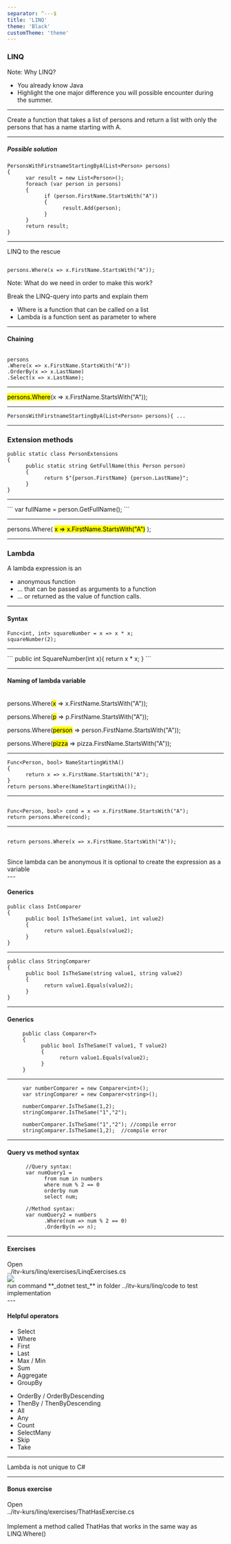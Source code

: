 ```yaml
---
separator: ^---$
title: 'LINQ'
theme: 'Black'
customTheme: 'theme'
---
```


### LINQ

Note:
Why LINQ?

- You already know Java
- Highlight the one major difference you will possible encounter during the summer.

---

Create a function that takes a list of persons and return a list with only the persons that has a name starting with A.

---

##### Possible solution

```
PersonsWithFirstnameStartingByA(List<Person> persons)
{
      var result = new List<Person>();
      foreach (var person in persons)
      {
            if (person.FirstName.StartsWith("A"))
            {
                  result.Add(person);
            }
      }
      return result;
}

```

---

LINQ to the rescue

```

persons.Where(x => x.FirstName.StartsWith("A"));

```


Note:
What do we need in order to make this work?

Break the LINQ-query into parts and explain them

- Where is a function that can be called on a list
- Lambda is a function sent as parameter to where

---

#### Chaining

```

persons
.Where(x => x.FirstName.StartsWith("A"))
.OrderBy(x => x.LastName)
.Select(x => x.LastName);

```
---

<mark>persons.Where</mark>(x => x.FirstName.StartsWith("A"));

<hr>

```
PersonsWithFirstnameStartingByA(List<Person> persons){ ...
```

---

### Extension methods

```
public static class PersonExtensions
{
      public static string GetFullName(this Person person)
      {
            return $"{person.FirstName} {person.LastName}";
      }
}

```

<hr>
```
var fullName = person.GetFullName();
```

---

persons.Where( <mark> x => x.FirstName.StartsWith("A")</mark> );



---

### Lambda

A lambda expression is an

- anonymous function
- ... that can be passed as arguments to a function
- ... or returned as the value of function calls.

---

#### Syntax
```
Func<int, int> squareNumber = x => x * x;
squareNumber(2);
```

<hr>
```
public int SquareNumber(int x){
      return x * x;
}
```

---

#### Naming of lambda variable

<div class="small">
<br>
persons.Where(<mark>x</mark> => x.FirstName.StartsWith("A"));
<br>

persons.Where(<mark>p</mark> => p.FirstName.StartsWith("A"));
<br>

persons.Where(<mark>person</mark> => person.FirstName.StartsWith("A"));
<br>

persons.Where(<mark>pizza</mark> => pizza.FirstName.StartsWith("A"));

</div>

---

```
Func<Person, bool> NameStartingWithA()
{
      return x => x.FirstName.StartsWith("A");
}
return persons.Where(NameStartingWithA());

```

<hr>

```

Func<Person, bool> cond = x => x.FirstName.StartsWith("A");
return persons.Where(cond);

```

<hr>

```

return persons.Where(x => x.FirstName.StartsWith("A"));
```

<div class="note">

<br>
Since lambda can be anonymous it is optional to create the expression as a variable
</div>
---

#### Generics
```
public class IntComparer
{
      public bool IsTheSame(int value1, int value2)
      {
            return value1.Equals(value2);
      }
}
```

<hr>

```
public class StringComparer
{
      public bool IsTheSame(string value1, string value2)
      {
            return value1.Equals(value2);
      }
}
```

---
#### Generics
```
     public class Comparer<T>
     {
           public bool IsTheSame(T value1, T value2)
           {
                 return value1.Equals(value2);
           }
     }
```
<hr>

```
     var numberComparer = new Comparer<int>();
     var stringComparer = new Comparer<string>();

     numberComparer.IsTheSame(1,2);
     stringComparer.IsTheSame("1","2");

     numberComparer.IsTheSame("1","2"); //compile error
     stringComparer.IsTheSame(1,2);  //compile error
```

---

#### Query vs method syntax

```
      //Query syntax:
      var numQuery1 =
            from num in numbers
            where num % 2 == 0
            orderby num
            select num;

      //Method syntax:
      var numQuery2 = numbers
            .Where(num => num % 2 == 0)
            .OrderBy(n => n);
```

---

#### Exercises

<div class="note">
Open
<br>
../itv-kurs/linq/exercises/LinqExercises.cs
</div>

<img src="/content/exampletask.png">

<div class="note">
run command **_dotnet test_** in folder ../itv-kurs/linq/code to test implementation
</div>
---

#### Helpful operators

<div class="note">

<div class="col-2">
<ul>

<li> Select </li>
<li> Where </li>
<li> First </li>
<li> Last </li>
<li> Max / Min </li>
<li> Sum </li>
<li> Aggregate </li>
<li> GroupBy </li>
</div>
<div class="col-2">
<ul>
<li> OrderBy / OrderByDescending </li>
<li> ThenBy / ThenByDescending </li>
<li> All </li>
<li> Any </li>
<li> Count </li>
<li> SelectMany </li>
<li> Skip </li>
<li> Take </li>
</div>

</div>

---

Lambda is not unique to C#

---

#### Bonus exercise

<div class="note">
Open
<br>
../itv-kurs/linq/exercises/ThatHasExercise.cs
<br>
<br>
Implement a method called ThatHas that works in the same way as LINQ.Where()
</div>
